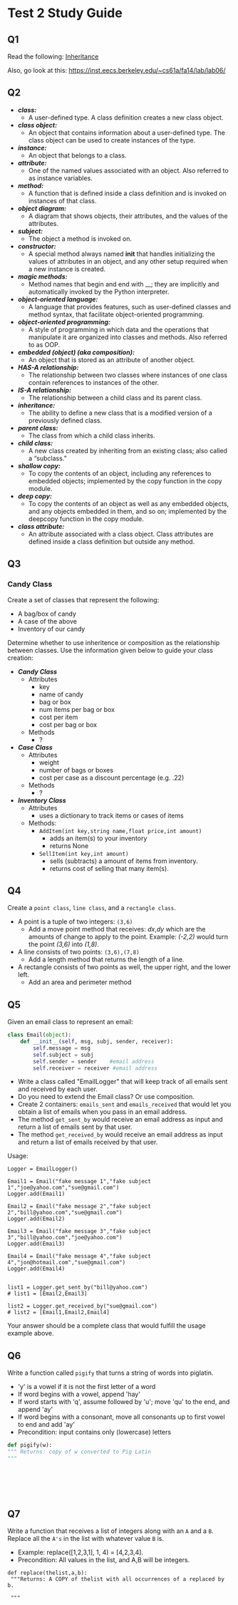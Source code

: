 Test 2 Study Guide
==================

## Q1

Read the following: [Inheritance](https://github.com/rugbyprof/2143-ObjectOrientedProgramming/blob/master/ztrunk/fall.16/inheritence_explanation.md)

Also, go look at this: https://inst.eecs.berkeley.edu/~cs61a/fa14/lab/lab06/


## Q2

- ***class:***
    - A user-defined type. A class definition creates a new class object.
- ***class object:***
    - An object that contains information about a user-defined type. The class object can be used to create instances of the type.
- ***instance:***
    - An object that belongs to a class.
- ***attribute:***
    - One of the named values associated with an object. Also referred to as instance variables.
- ***method:***
    - A function that is defined inside a class definition and is invoked on instances of that class.
- ***object diagram:***
    - A diagram that shows objects, their attributes, and the values of the attributes.
- ***subject:***
    - The object a method is invoked on.
- ***constructor:***
    - A special method always named __init__ that handles initializing the values of attributes in an object, and any other setup required when a new instance is created.
- ***magic methods:***
    - Method names that begin and end with __; they are implicitly and automatically invoked by the Python interpreter.
- ***object-oriented language:***
    - A language that provides features, such as user-defined classes and method syntax, that facilitate object-oriented programming.
- ***object-oriented programming:***
    - A style of programming in which data and the operations that manipulate it are organized into classes and methods. Also referred to as OOP.
- ***embedded (object) (aka composition):***
    - An object that is stored as an attribute of another object.
- ***HAS-A relationship:***
    - The relationship between two classes where instances of one class contain references to instances of the other.
- ***IS-A relationship:***
    - The relationship between a child class and its parent class.
- ***inheritance:***
    - The ability to define a new class that is a modified version of a previously defined class.
- ***parent class:***
    - The class from which a child class inherits.
- ***child class:***
    - A new class created by inheriting from an existing class; also called a “subclass.”
- ***shallow copy:***
    - To copy the contents of an object, including any references to embedded objects; implemented by the copy function in the copy module.
- ***deep copy:***
    - To copy the contents of an object as well as any embedded objects, and any objects embedded in them, and so on; implemented by the deepcopy function in the copy module.
- ***class attribute:***
    - An attribute associated with a class object. Class attributes are defined inside a class definition but outside any method.


## Q3

### Candy Class

Create a set of classes that represent the following:

- A bag/box of candy
- A case of the above
- Inventory of our candy

Determine whether to use inheritence or composition as the relationship between classes. Use the information given below to guide your class creation:

- ***Candy Class*** 
    - Attributes
        - key
        - name of candy
        - bag or box
        - num items per bag or box
        - cost per item
        - cost per bag or box
    - Methods
        - ?
- ***Case Class***
    - Attributes
        - weight
        - number of bags or boxes
        - cost per case as a discount percentage (e.g. .22)
    - Methods
        - ?
- ***Inventory Class***
    - Attributes
        - uses a dictionary to track items or cases of items
    - Methods:
        - `AddItem(int key,string name,float price,int amount)`
            - adds an item(s) to your inventory
            - returns None
        - `SellItem(int key,int amount)`
            - sells (subtracts) a amount of items from inventory.
            - returns cost of selling that many item(s).
        
## Q4

Create a `point class`, `line class`, and a `rectangle class`. 

- A point is a tuple of two integers: `(3,6)`
    - Add a move point method that receives: *dx*,*dy* which are the amounts of change to apply to the point. Example: *(-2,2)* would turn the point *(3,6)* into *(1,8)*.
- A line consists of two points: `(3,6),(7,8)`
    - Add a length method that returns the length of a line.
- A rectangle consists of two points as well, the upper right, and the lower left.
    - Add an area and perimeter method 

## Q5

Given an email class to represent an email: 
```python
class Email(object):
	def __init__(self, msg, subj, sender, receiver):
		self.message = msg
		self.subject = subj
		self.sender = sender 	#email address
		self.receiver = receiver #email address
```

- Write a class called "EmailLogger" that will keep track of all emails sent and received by each user. 
- Do you need to extend the Email class? Or use composition.
- Create 2 containers: `emails_sent` and `emails_received` that would let you obtain a list of emails when you pass in an email address.
- The method `get_sent_by` would receive an email address as input and return a list of emails sent by that user.
- The method `get_received_by` would receive an email address as input and return a list of emails received by that user. 

Usage:
```
Logger = EmailLogger()

Email1 = Email("fake message 1","fake subject 1","joe@yahoo.com","sue@gmail.com")
Logger.add(Email1)

Email2 = Email("fake message 2","fake subject 2","bill@yahoo.com","sue@gmail.com")
Logger.add(Email2)

Email3 = Email("fake message 3","fake subject 3","bill@yahoo.com","joe@yahoo.com")
Logger.add(Email3)

Email4 = Email("fake message 4","fake subject 4","jon@hotmail.com","sue@gmail.com")
Logger.add(Email4)


list1 = Logger.get_sent_by("bill@yahoo.com")
# list1 = [Email2,Email3]

list2 = Logger.get_received_by("sue@gmail.com")
# list2 = [Email1,Email2,Email4]
```

Your answer should be a complete class that would fulfill the usage example above.

## Q6
Write a function called `pigify` that turns a string of words into piglatin.
- 'y' is a vowel if it is not the first letter of a word 
- If word begins with a vowel, append 'hay'
- If word starts with 'q', assume followed by 'u'; move 'qu' to the end, and append 'ay'
- If word begins with a consonant, move all consonants up to first vowel to end and add 'ay'
- Precondition: input contains only (lowercase) letters

```python
def pigify(w):
""" Returns: copy of w converted to Pig Latin
"""
 
 
 
 
 
 ```

## Q7
Write a function that receives a list of integers along with an `A` and a `B`. Replace all the `A's` in the list with whatever value `B` is.

- Example: replace([1,2,3,1], 1, 4) = [4,2,3,4].
- Precondition: All values in the list, and A,B will be integers.

```
def replace(thelist,a,b):
 """Returns: A COPY of thelist with all occurrences of a replaced by b.

 """
 
 
 
 
 ```
